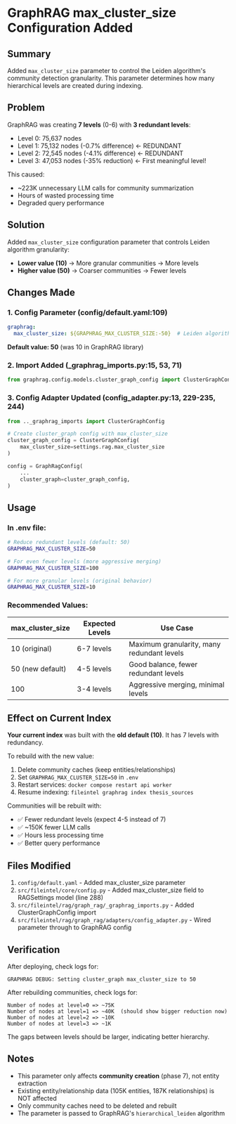 # GraphRAG max_cluster_size Configuration Added

## Summary

Added `max_cluster_size` parameter to control the Leiden algorithm's community detection granularity. This parameter determines how many hierarchical levels are created during indexing.

## Problem

GraphRAG was creating **7 levels** (0-6) with **3 redundant levels**:
- Level 0: 75,637 nodes
- Level 1: 75,132 nodes (-0.7% difference) ← REDUNDANT
- Level 2: 72,545 nodes (-4.1% difference) ← REDUNDANT
- Level 3: 47,053 nodes (-35% reduction) ← First meaningful level!

This caused:
- ~223K unnecessary LLM calls for community summarization
- Hours of wasted processing time
- Degraded query performance

## Solution

Added `max_cluster_size` configuration parameter that controls Leiden algorithm granularity:
- **Lower value (10)** → More granular communities → More levels
- **Higher value (50)** → Coarser communities → Fewer levels

## Changes Made

### 1. Config Parameter (config/default.yaml:109)
```yaml
graphrag:
  max_cluster_size: ${GRAPHRAG_MAX_CLUSTER_SIZE:-50}  # Leiden algorithm max cluster size
```

**Default value: 50** (was 10 in GraphRAG library)

### 2. Import Added (_graphrag_imports.py:15, 53, 71)
```python
from graphrag.config.models.cluster_graph_config import ClusterGraphConfig
```

### 3. Config Adapter Updated (config_adapter.py:13, 229-235, 244)
```python
from .._graphrag_imports import ClusterGraphConfig

# Create cluster_graph config with max_cluster_size
cluster_graph_config = ClusterGraphConfig(
    max_cluster_size=settings.rag.max_cluster_size
)

config = GraphRagConfig(
    ...
    cluster_graph=cluster_graph_config,
)
```

## Usage

### In .env file:
```bash
# Reduce redundant levels (default: 50)
GRAPHRAG_MAX_CLUSTER_SIZE=50

# For even fewer levels (more aggressive merging)
GRAPHRAG_MAX_CLUSTER_SIZE=100

# For more granular levels (original behavior)
GRAPHRAG_MAX_CLUSTER_SIZE=10
```

### Recommended Values:

| max_cluster_size | Expected Levels | Use Case |
|-----------------|-----------------|----------|
| 10 (original)   | 6-7 levels      | Maximum granularity, many redundant levels |
| 50 (new default)| 4-5 levels      | Good balance, fewer redundant levels |
| 100             | 3-4 levels      | Aggressive merging, minimal levels |

## Effect on Current Index

**Your current index** was built with the **old default (10)**. It has 7 levels with redundancy.

To rebuild with the new value:
1. Delete community caches (keep entities/relationships)
2. Set `GRAPHRAG_MAX_CLUSTER_SIZE=50` in `.env`
3. Restart services: `docker compose restart api worker`
4. Resume indexing: `fileintel graphrag index thesis_sources`

Communities will be rebuilt with:
- ✅ Fewer redundant levels (expect 4-5 instead of 7)
- ✅ ~150K fewer LLM calls
- ✅ Hours less processing time
- ✅ Better query performance

## Files Modified

1. `config/default.yaml` - Added max_cluster_size parameter
2. `src/fileintel/core/config.py` - Added max_cluster_size field to RAGSettings model (line 288)
3. `src/fileintel/rag/graph_rag/_graphrag_imports.py` - Added ClusterGraphConfig import
4. `src/fileintel/rag/graph_rag/adapters/config_adapter.py` - Wired parameter through to GraphRAG config

## Verification

After deploying, check logs for:
```
GRAPHRAG DEBUG: Setting cluster_graph max_cluster_size to 50
```

After rebuilding communities, check logs for:
```
Number of nodes at level=0 => ~75K
Number of nodes at level=1 => ~40K  (should show bigger reduction now)
Number of nodes at level=2 => ~10K
Number of nodes at level=3 => ~1K
```

The gaps between levels should be larger, indicating better hierarchy.

## Notes

- This parameter only affects **community creation** (phase 7), not entity extraction
- Existing entity/relationship data (105K entities, 187K relationships) is NOT affected
- Only community caches need to be deleted and rebuilt
- The parameter is passed to GraphRAG's `hierarchical_leiden` algorithm

